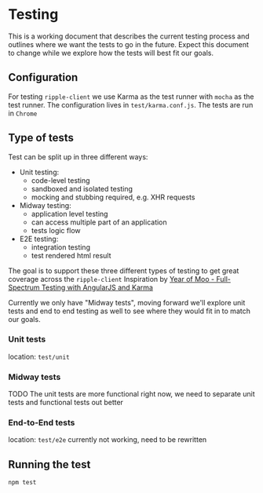 # Testing 

This is a working document that describes the current testing process and outlines where we want the tests to go in the future. Expect this document to change while we explore how the tests will best fit our goals.

## Configuration
For testing `ripple-client` we use Karma as the test runner with `mocha` as the test runner.
The configuration lives in `test/karma.conf.js`. The tests are run in `Chrome`

## Type of tests
Test can be split up in three different ways:

* Unit testing: 
    * code-level testing
    * sandboxed and isolated testing
    * mocking and stubbing required, e.g. XHR requests
* Midway testing:
    * application level testing
    * can access multiple part of an application
    * tests logic flow
* E2E testing:
    * integration testing
    * test rendered html result

The goal is to support these three different types of testing to get great coverage across the `ripple-client`
Inspiration by [Year of Moo - Full-Spectrum Testing with AngularJS and Karma](http://www.yearofmoo.com/2013/01/full-spectrum-testing-with-angularjs-and-karma.html)

Currently we only have "Midway tests", moving forward we'll explore unit tests and end to end testing as well to see where they would fit in to match our goals.  

### Unit tests
location: `test/unit`

### Midway tests
TODO
The unit tests are more functional right now, we need to separate unit tests and functional tests out better 

### End-to-End tests
location: `test/e2e`
currently not working, need to be rewritten

## Running the test
`npm test`